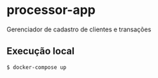# processor-app

Gerenciador de cadastro de clientes e transações

## Execução local

```sh
$ docker-compose up
```